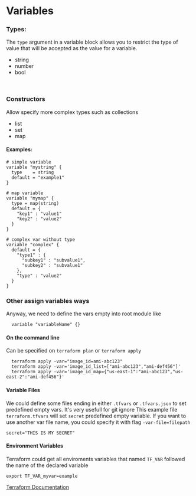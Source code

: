 # Variables
### Types:
The `type` argument in a variable block allows you to restrict the type of value that will be accepted as the value for a variable.
* string
* number
* bool

<br>

### Constructors
Allow specify more complex types such as collections

* list
* set
* map


#### Examples:
```
# simple variable
variable "mystring" {
  type    = string
  default = "example1"
}

# map variable
variable "mymap" {
  type = map(string)
  default = {
    "key1" : "value1"
    "key2" : "value2"
  }
}

# complex var without type
variable "complex" {
  default = {
    "type1" : {
      "subkey1" : "subvalue1",
      "subkey2" : "subvalue1"
    },
    "type" : "value2"
  }
}
``` 

### Other assign variables ways
Anyway, we need to define the vars empty into root module like
```
  variable "variableName" {}
```
#### On the command line
Can be specified on `terraform plan` or `terraform apply`
```
  terraform apply -var="image_id=ami-abc123"
  terraform apply -var='image_id_list=["ami-abc123","ami-def456"]'
  terraform apply -var='image_id_map={"us-east-1":"ami-abc123","us-east-2":"ami-def456"}'
```

#### Variable Files
We could define some files ending in either `.tfvars` or `.tfvars.json` to set predefined empty vars. It's very usefull for git ignore
This example file `terraform.tfvars` will set `secret` predefined empty variable. If you want to use another var file name, you could specify it with flag `-var-file=filepath` 
```
secret="THIS IS MY SECRET"
```

#### Environment Variables
Terraform could get all enviroments variables that named `TF_VAR` followed the name of the declared variable
```
export TF_VAR_myvar=example
```
<a href="https://www.terraform.io/docs/configuration/variables.html">Terraform Documentation </a>

